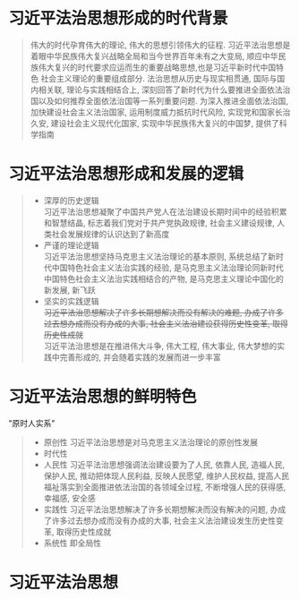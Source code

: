 # 习近平法治思想形成的时代背景
> 伟大的时代孕育伟大的理论, 伟大的思想引领伟大的征程. 习近平法治思想是着眼中华民族伟大复兴战略全局和当今世界百年未有之大变局, 顺应中华民族伟大复兴的时代要求应运而生的重要战略思想,也是习近平新时代中国特色
社会主义理论的重要组成部分. 法治思想从历史与现实相贯通, 国际与国内相关联, 理论与实践相结合上, 深刻回答了新时代为什么要推进全面依法治国以及如何推荐全面依法治国等一系列重要问题. 为深入推进全面依法治国,
加快建设社会主义法治国家, 运用制度威力抵抗时代风险, 实现党和国家长治久安, 建设社会主义现代化国家, 实现中华民族伟大复兴的中国梦, 提供了科学指南

# 习近平法治思想形成和发展的逻辑
> - 深厚的历史逻辑  
习近平法治思想凝聚了中国共产党人在法治建设长期时间中的经验积累和智慧结晶, 标志着我们党对于共产党执政规律, 社会主义建设规律, 人类社会发展规律的认识达到了新高度
> - 严谨的理论逻辑  
习近平法治思想坚持马克思主义法治理论的基本原则, 系统总结了新时代中国特色社会主义法治实践的经验, 是马克思主义法治理论同新时代中国特色社会主义法治实践相结合的产物, 是马克思主义理论中国化的新发展, 新飞跃
> - 坚实的实践逻辑  
~~习近平法治思想解决了许多长期想解决而没有解决的难题, 办成了许多过去想办成而没有办成的大事, 社会主义法治建设获得历史性变革, 取得历史性成就~~  
习近平法治思想是在推进伟大斗争, 伟大工程, 伟大事业, 伟大梦想的实践中完善形成的, 并会随着实践的发展而进一步丰富

# 习近平法治思想的鲜明特色
"原时人实系"
> - 原创性
习近平法治思想是对马克思主义法治理论的原创性发展
> - 时代性
> - 人民性
习近平法治思想强调法治建设要为了人民, 依靠人民, 造福人民, 保护人民, 推动把体现人民利益, 反映人民愿望, 维护人民权益, 提高人民福祉落实到全面推进依法治国的各领域全过程, 不断增强人民的获得感, 幸福感, 安全感
> - 实践性
习近平法治思想解决了许多长期想解决而没有解决的问题, 办成了许多过去想办成而没有办成的大事, 社会主义法治建设发生历史性变革, 取得历史性成就
> - 系统性
即全局性

# 习近平法治思想
